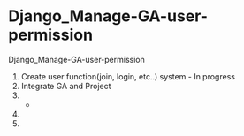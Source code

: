 # Django_Manage-GA-user-permission
Django_Manage-GA-user-permission

1. Create user function(join, login, etc..) system - In progress
2. Integrate GA and Project
3. -
4.
5.
